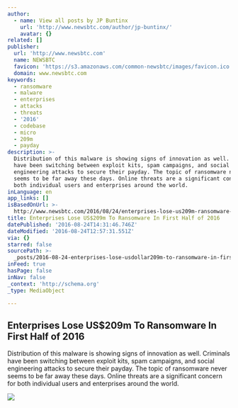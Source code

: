```yaml
---
author:
  - name: View all posts by JP Buntinx
    url: 'http://www.newsbtc.com/author/jp-buntinx/'
    avatar: {}
related: []
publisher:
  url: 'http://www.newsbtc.com'
  name: NEWSBTC
  favicon: 'https://s3.amazonaws.com/common-newsbtc/images/favicon.ico'
  domain: www.newsbtc.com
keywords:
  - ransomware
  - malware
  - enterprises
  - attacks
  - threats
  - '2016'
  - codebase
  - micro
  - 209m
  - payday
description: >-
  Distribution of this malware is showing signs of innovation as well. Criminals
  have been switching between exploit kits, spam campaigns, and social
  engineering attacks to secure their payday. The topic of ransomware never
  seems to be far away these days. Online threats are a significant concern for
  both individual users and enterprises around the world.
inLanguage: en
app_links: []
isBasedOnUrl: >-
  http://www.newsbtc.com/2016/08/24/enterprises-lose-us209m-ransomware-first-half-2016/
title: Enterprises Lose US$209m To Ransomware In First Half of 2016
datePublished: '2016-08-24T14:31:46.746Z'
dateModified: '2016-08-24T12:57:31.551Z'
via: {}
starred: false
sourcePath: >-
  _posts/2016-08-24-enterprises-lose-usdollar209m-to-ransomware-in-first-half-of-2016.md
inFeed: true
hasPage: false
inNav: false
_context: 'http://schema.org'
_type: MediaObject

---
```

<article style=""><h1>Enterprises Lose US$209m To Ransomware In First Half of 2016</h1><p>Distribution of this malware is showing signs of innovation as well. Criminals have been switching between exploit kits, spam campaigns, and social engineering attacks to secure their payday. The topic of ransomware never seems to be far away these days. Online threats are a significant concern for both individual users and enterprises around the world.</p><img src="http://s3.amazonaws.com/main-newsbtc-images/2016/08/24131645/shutterstock_370784456.jpg" /></article>